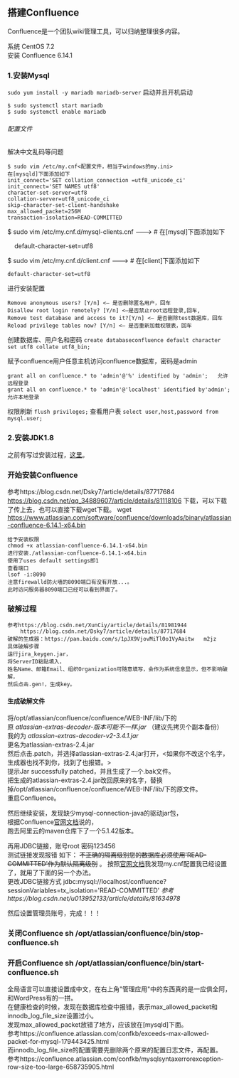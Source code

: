## 搭建Confluence

Confluence是一个团队wiki管理工具，可以归纳整理很多内容。

系统  CentOS 7.2  
安装 Confluence 6.14.1  
### 1.安装Mysql  
```sudo yum install -y mariadb mariadb-server```
启动并且开机启动
```
$ sudo systemctl start mariadb  
$ sudo systemctl enable mariadb
```
###### 配置文件
解决中文乱码等问题


```
$ sudo vim /etc/my.cnf<配置文件，相当于windows的my.ini>
在[mysqld]下面添加如下
init_connect='SET collation_connection =utf8_unicode_ci'
init_connect='SET NAMES utf8'
character-set-server=utf8
collation-server=utf8_unicode_ci
skip-character-set-client-handshake
max_allowed_packet=256M
transaction-isolation=READ-COMMITTED
```
$ sudo vim /etc/my.cnf.d/mysql-clients.cnf ---> # 在[mysql]下面添加如下

    default-character-set=utf8

$ sudo vim /etc/my.cnf.d/client.cnf ---> # 在[client]下面添加如下

    default-character-set=utf8
进行安装配置
```$ sudo mysql_secure_installation
Remove anonymous users? [Y/n] <– 是否删除匿名用户，回车
Disallow root login remotely? [Y/n] <–是否禁止root远程登录,回车,
Remove test database and access to it?[Y/n] <– 是否删除test数据库，回车
Reload privilege tables now? [Y/n] <– 是否重新加载权限表，回车
```
创建数据库、用户名和密码
`create databaseconfluence default character set utf8 collate utf8_bin;`

赋予confluence用户任意主机访问confluence数据库，密码是admin
```
grant all on confluence.* to 'admin'@'%' identified by 'admin';   允许远程登录
grant all on confluence.* to 'admin'@'localhost' identified by'admin';  允许本地登录
```
权限刷新
`flush privileges;`
查看用户表
`select user,host,password from mysql.user;`

### 2.安装JDK1.8
  之前有写过安装过程，[这里](https://github.com/Koooooo-7/Koy-s-library/blob/master/%E5%AE%89%E8%A3%85JDK1.8u201)。
  
  
### 开始安装Confluence
参考https://blog.csdn.net/Dsky7/article/details/87717684
    https://blog.csdn.net/qq_34889607/article/details/81118106
下载，可以下载了传上去，也可以直接下载wget下载。
wget https://www.atlassian.com/software/confluence/downloads/binary/atlassian-confluence-6.14.1-x64.bin
```
给予安装权限
chmod +x atlassian-confluence-6.14.1-x64.bin 
进行安装./atlassian-confluence-6.14.1-x64.bin 
使用了uses default settings即1
查看端口
lsof -i:8090
注意firewalld防火墙的8090端口有没有开放...。
此时访问服务器8090端口已经可以看到界面了。
```

### 破解过程
```
参考https://blog.csdn.net/XunCiy/article/details/81981944
    https://blog.csdn.net/Dsky7/article/details/87717684
破解的生成器：https://pan.baidu.com/s/1pJX9VjovMiTl0o1VyAaitw   m2jz   
具体破解步骤
运行jira_keygen.jar，
将ServerID粘贴填入，
姓名Name、邮箱Email、组织Organization可随意填写，会作为系统信息显示，但不影响破解，
然后点击.gen!，生成key。
```
#### 生成破解文件
将/opt/atlassian/confluence/confluence/WEB-INF/lib/下的  
原
_atlassian-extras-decoder-版本可能不一样.jar_
（建议先拷贝个副本备份）  
我的为
_atlassian-extras-decoder-v2-3.4.1.jar_  
更名为atlassian-extras-2.4.jar  
然后点击.patch，并选择atlassian-extras-2.4.jar打开，<如果你不改这个名字，生成器也找不到你，找到了也报错。>  
提示Jar successfully patched，并且生成了一个.bak文件。  
把生成的atlassian-extras-2.4.jar改回原来的名字，替换掉/opt/atlassian/confluence/confluence/WEB-INF/lib/下的原文件。  
重启Confluence。  

然后继续安装，发现缺少mysql-connection-java的驱动jar包，  
根据Confluence[官网文档](https://confluence.atlassian.com/doc/database-jdbc-drivers-171742.html)说的，  
跑去阿里云的maven仓库下了一个5.1.42版本。


再用JDBC链接，账号root 密码123456  
测试链接发现报错 如下： 
~~不正确的隔离级别您的数据库必须使用'READ-COMMITTED'作为默认隔离级别~~  。
按照[官网文档](https://confluence.atlassian.com/confkb/confluence-fails-to-start-and-throws-mysql-session-isolation-level-repeatable-read-is-no-longer-supported-error-241568536.html)我发现my.cnf配置我已经设置了，就用了下面的另一个办法。  
更改JDBC链接方式 jdbc:mysql://localhost/confluence?sessionVariables=tx_isolation='READ-COMMITTED'
_参考https://blog.csdn.net/u013952133/article/details/81634978_

然后设置管理员账号，完成！！！

### 关闭Confluence sh /opt/atlassian/confluence/bin/stop-confluence.sh
### 开启Confluence sh /opt/atlassian/confluence/bin/start-confluence.sh

  
全局语言可以直接设置成中文，在右上角"管理应用"中的东西真的是一应俱全阿，和WordPress有的一拼。  
在健康检查的时候，发现在数据库检查中报错，表示max_allowed_packet和innodb_log_file_size设置过小。  
发现max_allowed_packet放错了地方，应该放在[mysqld]下面。  
参考https://confluence.atlassian.com/confkb/exceeds-max-allowed-packet-for-mysql-179443425.html  
而innodb_log_file_size的配置需要先删除两个原来的配置日志文件，再配置。  
参考https://confluence.atlassian.com/confkb/mysqlsyntaxerrorexception-row-size-too-large-658735905.html  


